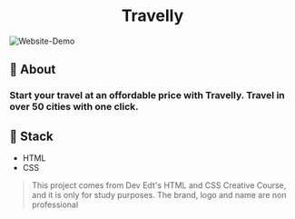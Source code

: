 <h1 align="center">Travelly</h1>

![Website-Demo](https://github.com/subhadeeppaul/HTML-CSS-Practice/blob/main/Travelly/img/Website-Capture.gif)

## 🧐 About

### Start your travel at an offordable price with Travelly. Travel in over 50 cities with one click.

## 🚀 Stack
- HTML
- CSS
> This project comes from Dev Edt's HTML and CSS Creative Course, and it is only for study purposes. The brand, logo and name are non professional
